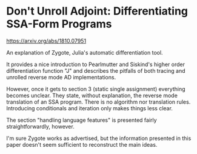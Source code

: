 # Don't Unroll Adjoint: Differentiating SSA-Form Programs

https://arxiv.org/abs/1810.07951

An explanation of Zygote, Julia's automatic differentiation tool.

It provides a nice introduction to Pearlmutter and Siskind's higher
order differentiation function "J" and describes the pitfalls of both
tracing and unrolled reverse mode AD implementations.

However, once it gets to section 3 (static single assignment)
everything becomes unclear.  They state, without explanation, the
reverse mode translation of an SSA program.  There is no algorithm nor
translation rules.  Introducing conditionals and iteration only makes
things less clear.

The section "handling language features" is presented fairly
straightforwardly, however.

I'm sure Zygote works as advertised, but the information presented in
this paper doesn't seem sufficient to reconstruct the main ideas.
